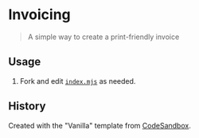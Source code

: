 # Invoicing

> A simple way to create a print-friendly invoice

## Usage

1. Fork and edit [`index.mjs`](./src/index.mjs) as needed.

## History

Created with the "Vanilla" template from [CodeSandbox](https://codesandbox.io/p/github/truthdomains/invoice/main).
